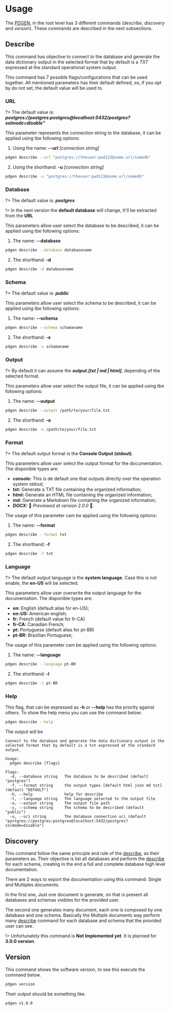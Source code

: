 # Usage

The [PDGEN](https://gsdenys.github.io/pdgen), in the root level has 3 different commands (_describe_, _discovery_ and _version_). These commands are described in the next subsections.

## Describe

This command has objective to connect to the database and generate the data dictionary output in the selected format that by default is a _TXT_ expressed at the standard operational system output.

This command has 7 possible flags/configurations that can be used together. All mentioned parameters has their default defined, so, if you opt by do not set, the default value will be used to.

### URL

?> The default value is: **_postgres://postgres:postgres@localhost:5432/postgres?sslmode=disable"_**

This parameter represents the connection string to the database, it can be applied using tbe following options:

1. Using the name:  __--url__ _[connection string]_

```bash
pdgen describe --url "postgres://theuser:pwd123@some.url/somedb"
```

2. Using the shorthand:  __-u__ _[connection string]_

```bash
pdgen describe -u "postgres://theuser:pwd123@some.url/somedb"
```

### Database

?> The default value is: **_postgres_**

!> In the next version the __default database__ will change, It'll be extracted from the __URL__

This parameters allow user select the database to be described, it can be applied using tbe following options:

1. The name: __--database__

```bash
pdgen describe --database databasename
```

2. The shorthand: __-d__

```bash
pdgen describe -d databasename
```

### Schema

?> The default value is: **_public_**

This parameters allow user select the schema to be described, it can be applied using tbe following options:

1. The name: __--schema__

```bash
pdgen describe --schema schamaname
```

2. The shorthand: __-s__

```bash
pdgen describe -s schamaname
```

### Output

?> By default it can assume the **_output.\[txt | md | html\]_**, depending of the selected format.

This parameters allow user select the output file, it can be applied using tbe following options:

1. The name: __--output__

```bash
pdgen describe --output /path/to/your/file.txt
```

2. The shorthand: __-o__

```bash
pdgen describe -o /path/to/your/file.txt
```

### Format

?> The default output format is the __Console Output (stdout)__.

This parameters allow user select the output format for the documentation. The disponible types are:

* __console:__ This is de default one that outputs directly over the operation system stdout;
* __txt:__ Generate a TXT file containing the organized information;
* __html:__ Generate an HTML file containing the organized information;
* __md:__ Generate a Markdown file containing the organized information;
* **_DOCX:_** :construction_worker: _Previewed at version 2.0.0_ :construction:.

The usage of this parameter cam be applied using the following options:

1. The name: __--format__

```bash
pdgen describe --format txt
```

2. The shorthand: __-f__

```bash
pdgen describe -f txt
```

### Language

?> The default output language is the __system language__. Case this is not enable, the __en-US__ will be selected.

This parameters allow user overwrite the output language for the documentation. The disponible types are:

* __en:__ English (default alias for en-US);
* __en-US:__ American english;
* __fr:__ French (default value for fr-CA)
* __fr-CA:__ Canadian French;
* __pt:__ Portuguese (default alias for pt-BR)
* __pt-BR:__ Brazilian Portuguese;


The usage of this parameter cam be applied using the following options:

1. The name: __--language__

```bash
pdgen describe --language pt-BR
```

2. The shorthand: __-l__

```bash
pdgen describe -l pt-BR
```

### Help

This flag, that can be expressed as __-h__ or __--help__ has the priority against others. To show the help menu you can use the command below:

```bash
pdgen describe --help
```

The output will be

```
Connect to the database and generate the data dictionary output in the selected format that by default is a txt expressed at the standard output.

Usage:
  pdgen describe [flags]

Flags:
  -d, --database string   The database to be described (default "postgres")
  -f, --format string     the output types [default html json md txt] (default "DEFAULT")
  -h, --help              help for describe
  -l, --language string   The language selected to the output file
  -o, --output string     The output file path
  -s, --schema string     The schema to be described (default "public")
  -u, --uri string        The database connection uri (default "postgres://postgres:postgres@localhost:5432/postgres?sslmode=disable")
```

## Discovery

This command follow the same principle and rule of the [describe](#Describe), as their parameters as. Their objective is list all databases and perform the [describe](#Describe) for each schema, creating in the end a full and complete database high level documentation.

There are 2 ways to export the documentation using this command: Single and Multiples documents.

In the first one, Just one document is generate, on that is present all databases and schemas visibles for the provided user.

The second one generates many document, each one is composed by one database and one schema. Basically the Multiple documents way perform many [describe](#Describe) command for each database and schema that the provided user can see.

!> Unfortunately this command is __Not Implemented yet__. It is planned for __3.0.0 version__.


## Version

This command shows the software version, to see this execute the command below.

```bash
pdgen version
```

Their output should be something like.

```bash
pdgen v1.0.0
```
